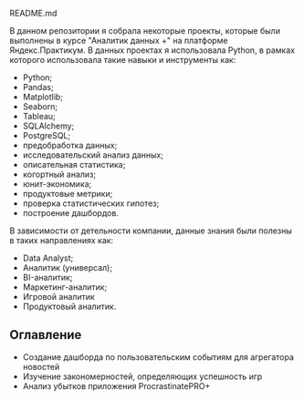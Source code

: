README.md

В данном репозитории я собрала некоторые проекты, которые были выполнены в курсе "Аналитик данных +" на платформе  Яндекс.Практикум. 
В данных проектах я использовала Python, в рамках которого использовала такие навыки и инструменты как:

* Python;
* Pandas;
* Matplotlib;
* Seaborn;
* Tableau;
* SQLAlchemy;
* PostgreSQL;
* предобработка данных;
* исследовательский анализ данных;
* описательная статистика;
* когортный анализ;
* юнит-экономика;
* продуктовые метрики;
* проверка статистических гипотез;
* построение дашбордов.

В зависимости от детельности компании, данные знания были полезны в таких направлениях как:

* Data Analyst;
* Аналитик (универсал);
* BI-аналитик;
* Маркетинг-аналитик;
* Игровой аналитик
* Продуктовый аналитик.

## Оглавление

* Создание дашборда по пользовательским событиям для агрегатора новостей
* Изучение закономерностей, определяющих успешность игр
* Анализ убытков приложения ProcrastinatePRO+
